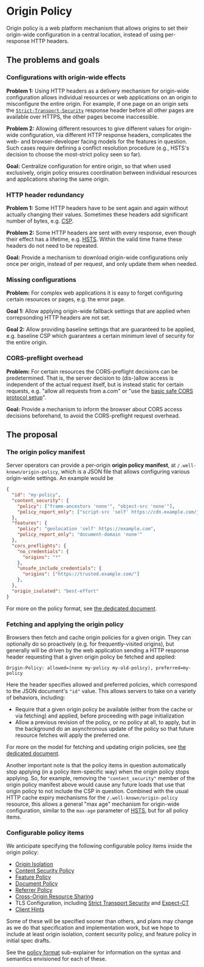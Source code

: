 # Origin Policy

Origin policy is a web platform mechanism that allows origins to set their origin-wide configuration in a central location, instead of using per-response HTTP headers.

## The problems and goals

### Configurations with origin-wide effects

**Problem 1:** Using HTTP headers as a delivery mechanism for origin-wide configuration allows individual resources or web applications on an origin to misconfigure the entire origin. For example, if one page on an origin sets the [`Strict-Transport-Security`](https://tools.ietf.org/html/rfc6797) response header before all other pages are available over HTTPS, the other pages become inaccessible.

**Problem 2:** Allowing different resources to give different values for origin-wide configuration, via different HTTP response headers, complicates the web- and browser-developer facing models for the features in question. Such cases require defining a conflict resolution procedure (e.g., HSTS's decision to choose the most-strict policy seen so far).

**Goal:** Centralize configuration for entire origin, so that when used exclusively, origin policy ensures coordination between individual resources and applications sharing the same origin.

### HTTP header redundancy

**Problem 1:** Some HTTP headers have to be sent again and again without actually changing their values. Sometimes these headers add significant number of bytes, e.g. [CSP](https://w3c.github.io/webappsec-csp/).

**Problem 2:** Some HTTP headers are sent with every response, even though their effect has a lifetime, e.g. [HSTS](https://tools.ietf.org/html/rfc6797). Within the valid time frame these headers do not need to be repeated.

**Goal:** Provide a mechanism to download origin-wide configurations only once per origin, instead of per request, and only update them when needed.

### Missing configurations

**Problem:** For complex web applications it is easy to forget configuring certain resources or pages, e.g. the error page.

**Goal 1:** Allow applying origin-wide fallback settings that are applied when correpsonding HTTP headers are not set.

**Goal 2:** Allow providing baseline settings that are guaranteed to be applied, e.g. baseline CSP which guarantees a certain minimum level of security for the entire origin.

### CORS-preflight overhead

**Problem:** For certain resources the CORS-preflight decisions can be predetermined. That is, the server decision to (dis-)allow access is independent of the actual request itself, but is instead static for certain requests, e.g. "allow all requests from a.com" or "use the [basic safe CORS protocol setup](https://fetch.spec.whatwg.org/#basic-safe-cors-protocol-setup)".

**Goal:** Provide a mechanism to inform the browser about CORS access decisions beforehand, to avoid the CORS-preflight request overhead.


## The proposal

### The origin policy manifest

Server operators can provide a per-origin **origin policy manifest**, at `/.well-known/origin-policy`, which is a JSON file that allows configuring various origin-wide settings. An example would be

```json
{
  "id": "my-policy",
  "content_security": {
    "policy": ["frame-ancestors 'none'", "object-src 'none'"],
    "policy_report_only": ["script-src 'self' https://cdn.example.com/js/"]
  },
  "features": {
    "policy": "geolocation 'self' https://example.com",
    "policy_report_only": "document-domain 'none'"
  },
  "cors_preflights": {
    "no_credentials": {
      "origins": "*"
    },
    "unsafe_include_credentials": {
      "origins": ["https://trusted.example.com/"]
    },
  },
  "origin_isolated": "best-effort"
}
```

For more on the policy format, see [the dedicated document](./policy-format.md).

### Fetching and applying the origin policy

Browsers then fetch and cache origin policies for a given origin. They can optionally do so proactively (e.g. for frequently-visited origins), but generally will be driven by the web application sending a HTTP response header requesting that a given origin policy be fetched and applied:

```
Origin-Policy: allowed=(none my-policy my-old-policy), preferred=my-policy
```

Here the header specifies allowed and preferred policies, which correspond to the JSON document's `"id"` value. This allows servers to take on a variety of behaviors, including:

* Require that a given origin policy be available (either from the cache or via fetching) and applied, before proceeding with page initialization
* Allow a previous revision of the policy, or no policy at all, to apply, but in the background do an asynchronous update of the policy so that future resource fetches will apply the preferred one.

For more on the model for fetching and updating origin policies, see [the dedicated document](./version-negotiation.md).

Another important note is that the policy items in question automatically stop applying (in a policy item-specific way) when the origin policy stops applying. So, for example, removing the `"content_security"` member of the origin policy manifest above would cause any future loads that use that origin policy to not include the CSP in question. Combined with the usual HTTP cache expiry mechanisms for the `/.well-known/origin-policy` resource, this allows a general "max age" mechanism for origin-wide configuration, similar to the `max-age` parameter of [HSTS](https://tools.ietf.org/html/rfc6797), but for all policy items.

### Configurable policy items

We anticipate specifying the following configurable policy items inside the origin policy:

* [Origin Isolation](https://github.com/domenic/origin-isolation)
* [Content Security Policy](https://w3c.github.io/webappsec-csp/)
* [Feature Policy](https://w3c.github.io/webappsec-feature-policy/)
* [Document Policy](https://github.com/w3c/webappsec-feature-policy/blob/master/document-policy-explainer.md)
* [Referrer Policy](https://w3c.github.io/webappsec-referrer-policy/)
* [Cross-Origin Resource Sharing](https://fetch.spec.whatwg.org/#http-cors-protocol)
* TLS Configuration, including [Strict Transport Security](https://tools.ietf.org/html/rfc6797) and [Expect-CT](https://httpwg.org/http-extensions/expect-ct.html)
* [Client Hints](https://httpwg.org/http-extensions/client-hints.html)

Some of these will be specified sooner than others, and plans may change as we do that specification and implementation work, but we hope to include at least origin isolation, content security policy, and feature policy in initial spec drafts.

See the [policy format](./policy-format.md) sub-explainer for information on the syntax and semantics envisioned for each of these.
